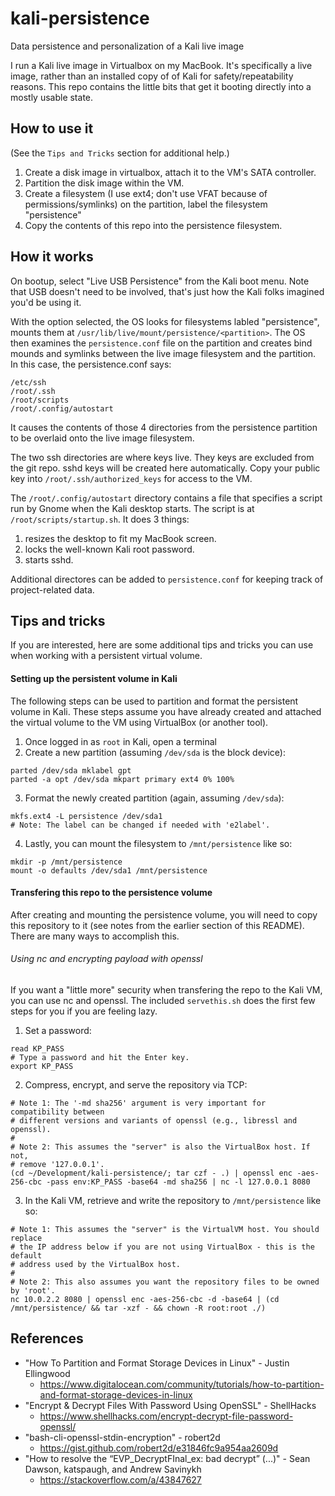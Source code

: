 # kali-persistence
Data persistence and personalization of a Kali live image

I run a Kali live image in Virtualbox on my MacBook. It's specifically a live image, rather than an installed copy of of Kali for safety/repeatability reasons. This repo contains the little bits that get it booting directly into a mostly usable state.

## How to use it
(See the `Tips and Tricks` section for additional help.)

1) Create a disk image in virtualbox, attach it to the VM's SATA controller.
2) Partition the disk image within the VM.
3) Create a filesystem (I use ext4; don't use VFAT because of permissions/symlinks) on the partition, label the filesystem "persistence"
4) Copy the contents of this repo into the persistence filesystem.

## How it works
On bootup, select "Live USB Persistence" from the Kali boot menu. Note that USB doesn't need to be involved, that's just how the Kali folks imagined you'd be using it.

With the option selected, the OS looks for filesystems labled "persistence", mounts them at `/usr/lib/live/mount/persistence/<partition>`. The OS then examines the `persistence.conf` file on the partition and creates bind mounds and symlinks between the live image filesystem and the partition. In this case, the persistence.conf says:
```
/etc/ssh
/root/.ssh
/root/scripts
/root/.config/autostart
```
It causes the contents of those 4 directories from the persistence partition to be overlaid onto the live image filesystem.

The two ssh directories are where keys live. They keys are excluded from the git repo. sshd keys will be created here automatically. Copy your public key into `/root/.ssh/authorized_keys` for access to the VM.

The `/root/.config/autostart` directory contains a file that specifies a script run by Gnome when the Kali desktop starts. The script is at `/root/scripts/startup.sh`. It does 3 things:
1) resizes the desktop to fit my MacBook screen.
2) locks the well-known Kali root password.
3) starts sshd.

Additional directores can be added to `persistence.conf` for keeping track of project-related data.

## Tips and tricks
If you are interested, here are some additional tips and tricks you can use when
working with a persistent virtual volume.

#### Setting up the persistent volume in Kali
The following steps can be used to partition and format the persistent volume in
Kali. These steps assume you have already created and attached the virtual
volume to the VM using VirtualBox (or another tool).

1) Once logged in as `root` in Kali, open a terminal
2) Create a new partition (assuming `/dev/sda` is the block device):
```
parted /dev/sda mklabel gpt
parted -a opt /dev/sda mkpart primary ext4 0% 100%
```
3) Format the newly created partition (again, assuming `/dev/sda`):
```
mkfs.ext4 -L persistence /dev/sda1
# Note: The label can be changed if needed with 'e2label'.
```
4) Lastly, you can mount the filesystem to `/mnt/persistence` like so:
```
mkdir -p /mnt/persistence
mount -o defaults /dev/sda1 /mnt/persistence
```

#### Transfering this repo to the persistence volume
After creating and mounting the persistence volume, you will need to copy this
repository to it (see notes from the earlier section of this README). There are
many ways to accomplish this.

###### Using nc and encrypting payload with openssl
If you want a "little more" security when transfering the repo to the Kali VM,
you can use nc and openssl. The included `servethis.sh` does the first few steps
for you if you are feeling lazy.

1) Set a password:
```
read KP_PASS
# Type a password and hit the Enter key.
export KP_PASS
```
2) Compress, encrypt, and serve the repository via TCP:
```
# Note 1: The '-md sha256' argument is very important for compatibility between
# different versions and variants of openssl (e.g., libressl and openssl).
#
# Note 2: This assumes the "server" is also the VirtualBox host. If not,
# remove '127.0.0.1'.
(cd ~/Development/kali-persistence/; tar czf - .) | openssl enc -aes-256-cbc -pass env:KP_PASS -base64 -md sha256 | nc -l 127.0.0.1 8080
```
3) In the Kali VM, retrieve and write the repository to `/mnt/persistence`
like so:
```
# Note 1: This assumes the "server" is the VirtualVM host. You should replace
# the IP address below if you are not using VirtualBox - this is the default
# address used by the VirtualBox host.
#
# Note 2: This also assumes you want the repository files to be owned by 'root'.
nc 10.0.2.2 8080 | openssl enc -aes-256-cbc -d -base64 | (cd /mnt/persistence/ && tar -xzf - && chown -R root:root ./)
```

## References
- "How To Partition and Format Storage Devices in Linux" - Justin Ellingwood
    - https://www.digitalocean.com/community/tutorials/how-to-partition-and-format-storage-devices-in-linux
- "Encrypt & Decrypt Files With Password Using OpenSSL" - ShellHacks
    - https://www.shellhacks.com/encrypt-decrypt-file-password-openssl/
- "bash-cli-openssl-stdin-encryption" - robert2d
    - https://gist.github.com/robert2d/e31846fc9a954aa2609d
- "How to resolve the “EVP_DecryptFInal_ex: bad decrypt” (...)" - Sean Dawson,
  katspaugh, and Andrew Savinykh
    - https://stackoverflow.com/a/43847627
